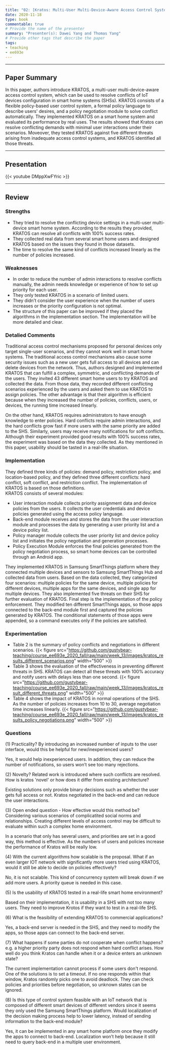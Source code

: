 ```yaml
---
title: "02: [Kratos: Multi-User Multi-Device-Aware Access Control System for the Smart Home] by [Amit Kumar Sikder, Leonardo Babun, Z. Berkay Celik, Abbas Acar, Hidayet Aksu, Patrick McDaniel, Engin Kirda, A. Selcuk Uluagac]"
date: 2020-11-18
type: book
commentable: true
# Provide the name of the presenter
summary: "Presenter(s): Dawei Yang and Thomas Yang"
# Provide other tags that describe the paper
tags:
- teaching
- ee693e
---
```

***
## Paper Summary
In this paper, authors introduce KRATOS, a multi-user multi-device-aware access control system,  which can be used to resolve conflicts of IoT devices configuration in smart home systems (SHSs). KRATOS consists of a flexible policy-based user control system, a formal policy language to describe users' desires, and a policy negotiation module to solve conflict automatically. They implemented KRATOS on a smart home system and evaluated its performance by real uses. The results showed that Kratos can resolve conflicting demands with minimal user interactions under their scenarios. Moveover, they tested KRATOS against five different threats arising from inadequate access control systems, and KRATOS identified all those threats.
***
## Presentation
{{< youtube DMppXwFYric >}}
***
## Review
### Strengths
- They tried to resolve the conflicting device settings in a multi-user multi-device smart home system. According to the results they provided, KRATOS can resolve all conflicts with 100% success rates.
- They collected real data from several smart home users and designed KRATOS based on the issues they found in those datasets.
- The time to resolve the same kind of conflicts increased linearly as the number of policies increased.
### Weaknesses
- In order to reduce the number of admin interactions to resolve conflicts manually, the admin needs knowledge or experience of how to set up priority for each user.
- They only tested KRATOS in a scenario of limited users.
- They didn’t consider the user experience when the number of users increases or the priority configuration is not optimal.
- The structure of this paper can be improved if they placed the algorithms in the implementation section. The implementation will be more detailed and clear.
### Detalied Comments
Traditional access control mechanisms proposed for personal devices only target single-user scenarios, and they cannot work well in smart home systems. The traditional access control mechanisms also cause some security issues such as a new user gets full access to all devices and can delete devices from the network. Thus, authors designed and implemented KRATOS that can fulfill a complex, symmetric, and conflicting demands of the users. They invited 43 different smart home users to try KRATOS and collected the data. From those data, they recorded different conflicting scenarios experienced by the users and asked them to use KRATOS to assign policies. The other advantage is that their algorithm is efficient because when they increased the number of policies, conflicts, users, or devices, the running time increased linearly.

On the other hand, KRATOS requires administrators to have enough knowledge to enter policies. Hard conflicts require admin interactions, and the hard conflicts grow fast if more users with the same priority are added to the SHS. Similarly, users may receive many notifications for soft conflicts. Although their experiment provided good results with 100% success rates, the experiment was based on the data they collected. As they mentioned in this paper, usability should be tasted in a real-life situation.
### Implementation
They defined three kinds of policies: demand policy, restriction policy, and location-based policy, and they defined three different conflicts: hard conflict, soft conflict, and restriction conflict. The implementation of KRATOS is based on those definitions.\
KRATOS consists of several modules:
- User interaction module collects priority assignment data and device policies from the users. It collects the user credentials and device policies generated using the access policy language.
- Back-end module receives and stores the data from the user interaction module and processes the data by generating a user priority list and a device policy list.
- Policy manager module collects the user priority list and device policy list and initiates the policy negotiation and generation processes.
- Policy Execution Module enforces the final policies generated from the policy negotiation process, so smart home devices can be controlled through an Android app.
 
 
They implemented KRATOS in Samsung SmartThings platform where they connected multiple devices and sensors to Samsung SmartThings Hub and collected data from users. Based on the data collected, they categorized four scenarios: multiple policies for the same device, multiple policies for different devices, multiple apps for the same devices, and single app for multiple devices. They also implemented five threats on their SHS for further evaluation of KRATOS. Final step is the implementation of the policy enforcement. They modified ten different SmartThings apps, so those apps connected to the back-end module first and captured the policies generated by KRATOS. The conditional statements of those apps were appended, so a command executes only if the policies are satisfied.
### Experimentation
- Table 2 is the summary of policy conflicts and negotiations in different scenarios.
{{< figure src="https://github.com/gustybear-teaching/course_ee693e_2020_fall/raw/main/week_13/images/kratos_results_different_scenarios.png" width="500" >}}
- Table 3 shows the evaluation of the effectiveness in preventing different threats in SHS. KRATOS can detect all these threats with 100% accuracy and notify users with delays less than one second.
{{< figure src="https://github.com/gustybear-teaching/course_ee693e_2020_fall/raw/main/week_13/images/kratos_result_different_threats.png" width="500" >}}
- Table 4 shows the impact of KRATOS in normal operations of the SHS. As the number of policies increases from 10 to 30, average negotiation time increases linearly.
{{< figure src="https://github.com/gustybear-teaching/course_ee693e_2020_fall/raw/main/week_13/images/kratos_results_policy_negotiations.png" width="500" >}}
### Questions
(1) Practicality? By introducing an increased number of inputs to the user interface, would this be helpful for new/inexperienced users?

Yes, it would help inexperienced users. In addition, they can reduce the number of notifications, so users won’t see too many rejections.

(2) Novelty? Related work is introduced where such conflicts are resolved. How is kratos 'novel' or how does it differ from existing architecture?

Existing solutions only provide binary decisions such as whether the user gets full access or not. Kratos negotiated in the back-end and can reduce the user interactions.

(3) Open ended question - How effective would this method be? Considering various scenarios of complicatited social norms and relationships. Creating different levels of access control may be difficult to evaluate within such a complex home environment.

In a scenario that only has several users, and priorities are set in a good way, this method is effective. As the numbers of users and policies increase the performance of Kratos will be really low.

(4) With the current algorithms how scalable is the proposal. What if an even larger IOT network with significantly more users tried using KRATOS, would it still be able to decide on policies effectively?

No, it is not scalable. This kind of concurrency system will break down if we add more users. A priority queue is needed in this case.

(5) Is the usability of KRATOS tested in a real-life smart home environment?

Based on their implementation, it is usability in a SHS with not too many users. They need to improve Krotos if they want to test in a real-life SHS.

(6) What is the feasibility of extending KRATOS to commercial applications?

Yes, a back-end server is needed in the SHS, and they need to modify the apps, so those apps can connect to the back-end server.

(7) What happens if some parties do not cooperate when conflict happens? e.g. a higher priority party does not respond when hard conflict arises. How well do you think Kratos can handle when it or a device enters an unknown state?

The current implementation cannot process if some users don't respond. One of the solutions is to set a timeout. If no one responds within that window, Kratos randomly picks one to avoid deadlock. They can check policies and priorities before negotiation, so unknown states can be ignored.

(8) Is this type of control system feasible with an IoT network that is composed of different smart devices of different vendors since it seems they only used the Samsung SmartThings platform.
Would localization of the decision making process help to lower latency, instead of sending information to the back-end module?

Yes, it can be implemented in any smart home platform once they modify the apps to connect to back-end. Localization won’t help because it still need to query back-end in a multiple user environment.
 
 

